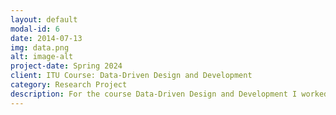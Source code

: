 ```yaml
---
layout: default
modal-id: 6
date: 2014-07-13
img: data.png
alt: image-alt
project-date: Spring 2024
client: ITU Course: Data-Driven Design and Development
category: Research Project
description: For the course Data-Driven Design and Development I worked in a group where we implemented an A/B test on the game Slimekeeper by BenBonk while using eye-tracking as a way to measure competitiveness. During the project I mainly worked on our modified version of Slimekeep, helping understand the eye-tracking software, and running the experiments. 
---
```


